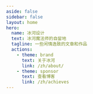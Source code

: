 ```yaml
---
aside: false
sidebar: false
layout: home
hero:
  name: 冰河设计
  text: 冰河魔法师的自留地
  tagline: 一些闲情逸致的文章和作品
  actions:
    - theme: brand
      text: 关于冰河
      link: /zh/about/
    - theme: sponsor
      text: 查看博客
      link: /zh/achieves
---
```


